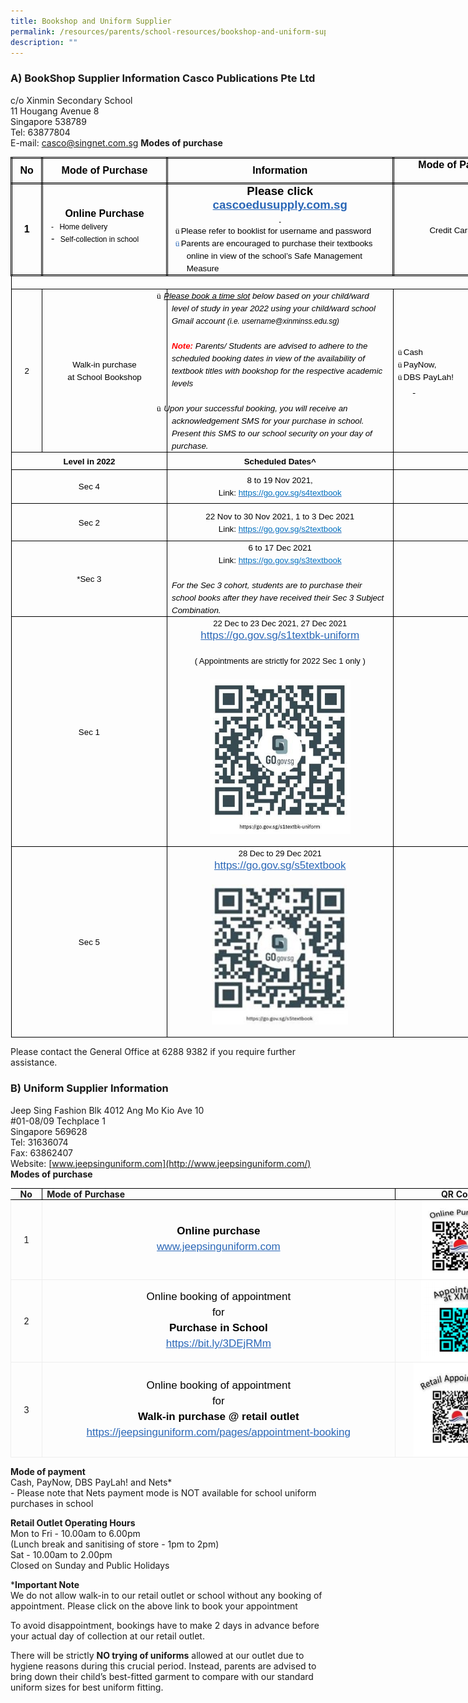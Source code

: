 ```yaml
---
title: Bookshop and Uniform Supplier
permalink: /resources/parents/school-resources/bookshop-and-uniform-supplier/
description: ""
---
```

### A) BookShop Supplier Information Casco Publications Pte Ltd <br />
c/o Xinmin Secondary School <br />
11 Hougang Avenue 8 <br />
Singapore 538789 <br />
Tel: 63877804 <br />
E-mail:&nbsp;[casco@singnet.com.sg](mailto:casco@singnet.com.sg) **Modes of
purchase**

<table
  style="
    margin: 0px;
    outline: 0px;
    padding: 0px;
    border-collapse: collapse;
    width: 826.586px;
    border: none;
  "
  width="654"
  cellpadding="0"
  cellspacing="0"
  border="1"
  class="MsoTableGrid"
>
  <tbody style="margin: 0px; outline: 0px; padding: 0px">
    <tr style="margin: 0px; outline: 0px; padding: 0px; height: 29.05pt">
      <td
        style="
          margin: 0px;
          outline: 0px;
          padding: 0in 5.4pt;
          width: 26.3pt;
          border: 2.5pt double windowtext;
          height: 29.05pt;
        "
        width="35"
      >
        <p
          style="
            margin: 0px 0px 0.0001pt;
            outline: 0px;
            padding: 0px;
            line-height: normal;
            color: rgb(0, 0, 0);
            font-family: Helvetica, sans-serif;
            font-size: 17px;
            font-weight: 400;
            text-align: center;
          "
          align="center"
          class="MsoNormal"
        >
          <b style="margin: 0px; outline: 0px; padding: 0px"
            ><span
              style="margin: 0px; outline: 0px; padding: 0px; font-size: 12pt"
              >No</span
            ></b
          >
        </p>
      </td>
      <td
        style="
          margin: 0px;
          outline: 0px;
          padding: 0in 5.4pt;
          width: 216px;
          border-top: 2.5pt double windowtext;
          border-right: 2.5pt double windowtext;
          border-bottom: 2.5pt double windowtext;
          border-image: initial;
          border-left: none;
          height: 29.05pt;
        "
        width="133"
      >
        <p
          style="
            margin: 0px 0px 0.0001pt;
            outline: 0px;
            padding: 0px;
            line-height: normal;
            color: rgb(0, 0, 0);
            font-family: Helvetica, sans-serif;
            font-size: 17px;
            font-weight: 400;
            text-align: center;
          "
          align="center"
          class="MsoNormal"
        >
          <b style="margin: 0px; outline: 0px; padding: 0px"
            ><span
              style="margin: 0px; outline: 0px; padding: 0px; font-size: 12pt"
              >Mode of Purchase</span
            ></b
          >
        </p>
      </td>
      <td
        style="
          margin: 0px;
          outline: 0px;
          padding: 0in 5.4pt;
          width: 4in;
          border-top: 2.5pt double windowtext;
          border-right: 2.5pt double windowtext;
          border-bottom: 2.5pt double windowtext;
          border-image: initial;
          border-left: none;
          height: 29.05pt;
        "
        width="384"
      >
        <p
          style="
            margin: 0px 0px 0.0001pt;
            outline: 0px;
            padding: 0px;
            line-height: normal;
            color: rgb(0, 0, 0);
            font-family: Helvetica, sans-serif;
            font-size: 17px;
            font-weight: 400;
            text-align: center;
          "
          align="center"
          class="MsoNormal"
        >
          <b style="margin: 0px; outline: 0px; padding: 0px"
            ><span
              style="margin: 0px; outline: 0px; padding: 0px; font-size: 12pt"
              >Information</span
            ></b
          >
        </p>
      </td>
      <td
        style="
          margin: 0px;
          outline: 0px;
          padding: 0in 5.4pt;
          width: 235px;
          border-top: 2.5pt double windowtext;
          border-right: 2.5pt double windowtext;
          border-bottom: 2.5pt double windowtext;
          border-image: initial;
          border-left: none;
          height: 29.05pt;
        "
        valign="top"
        width="102"
      >
        <p
          style="
            margin: 0px 0px 0.0001pt;
            outline: 0px;
            padding: 0px;
            line-height: normal;
            color: rgb(0, 0, 0);
            font-family: Helvetica, sans-serif;
            font-size: 17px;
            font-weight: 400;
            text-align: center;
          "
          align="center"
          class="MsoNormal"
        >
          <b style="margin: 0px; outline: 0px; padding: 0px"
            ><span
              style="margin: 0px; outline: 0px; padding: 0px; font-size: 12pt"
              >Mode of Payment</span
            ></b
          >
        </p>
      </td>
    </tr>
    <tr style="margin: 0px; outline: 0px; padding: 0px; height: 83.65pt">
      <td
        style="
          margin: 0px;
          outline: 0px;
          padding: 0in 5.4pt;
          width: 26.3pt;
          border-right: 2.5pt double windowtext;
          border-bottom: 2.5pt double windowtext;
          border-left: 2.5pt double windowtext;
          border-image: initial;
          border-top: none;
          height: 83.65pt;
        "
        width="35"
      >
        <p
          style="
            margin: 0px 0px 0.0001pt;
            outline: 0px;
            padding: 0px;
            line-height: normal;
            color: rgb(0, 0, 0);
            font-family: Helvetica, sans-serif;
            font-size: 17px;
            font-weight: 400;
            text-align: center;
          "
          align="center"
          class="MsoNormal"
        >
          <b style="margin: 0px; outline: 0px; padding: 0px"
            ><span
              style="margin: 0px; outline: 0px; padding: 0px; font-size: 12pt"
              >1</span
            ></b
          >
        </p>
      </td>
      <td
        style="
          margin: 0px;
          outline: 0px;
          padding: 0in 5.4pt;
          width: 99.45pt;
          border-top: none;
          border-left: none;
          border-bottom: 2.5pt double windowtext;
          border-right: 2.5pt double windowtext;
          height: 83.65pt;
        "
        width="133"
      >
        <p
          style="
            margin: 0px 0px 0.0001pt;
            outline: 0px;
            padding: 0px;
            line-height: normal;
            color: rgb(0, 0, 0);
            font-family: Helvetica, sans-serif;
            font-size: 17px;
            font-weight: 400;
            text-align: center;
          "
          align="center"
          class="MsoNormal"
        >
          <b style="margin: 0px; outline: 0px; padding: 0px"
            ><span
              style="margin: 0px; outline: 0px; padding: 0px; font-size: 12pt"
              >Online Purchase</span
            ></b
          >
        </p>
        <p
          style="
            margin: 0in 0in 0.0001pt 13.3pt;
            outline: 0px;
            padding: 0px;
            line-height: normal;
            color: rgb(0, 0, 0);
            font-family: Helvetica, sans-serif;
            font-size: 17px;
            font-weight: 400;
            text-indent: -9pt;
          "
          class="MsoListParagraphCxSpFirst"
        >
          <span style="margin: 0px; outline: 0px; padding: 0px; font-size: 9pt"
            >-<span
              style="
                margin: 0px;
                outline: 0px;
                padding: 0px;
                font-variant-numeric: normal;
                font-variant-east-asian: normal;
                font-stretch: normal;
                font-size: 7pt;
                line-height: normal;
                font-family: 'Times New Roman';
              "
              >&nbsp;&nbsp;&nbsp;<span>&nbsp;</span></span
            ></span
          ><span style="margin: 0px; outline: 0px; padding: 0px; font-size: 9pt"
            >Home delivery</span
          >
        </p>
        <p
          style="
            margin: 0in 0in 8pt 13.3pt;
            outline: 0px;
            padding: 0px;
            line-height: normal;
            color: rgb(0, 0, 0);
            font-family: Helvetica, sans-serif;
            font-size: 17px;
            font-weight: 400;
            text-indent: -9pt;
          "
          class="MsoListParagraphCxSpLast"
        >
          <span style="margin: 0px; outline: 0px; padding: 0px; font-size: 12pt"
            >-<span
              style="
                margin: 0px;
                outline: 0px;
                padding: 0px;
                font-variant-numeric: normal;
                font-variant-east-asian: normal;
                font-stretch: normal;
                font-size: 7pt;
                line-height: normal;
                font-family: 'Times New Roman';
              "
              >&nbsp;&nbsp;&nbsp;<span>&nbsp;</span></span
            ></span
          ><span style="margin: 0px; outline: 0px; padding: 0px; font-size: 9pt"
            >Self-collection in school<b
              style="margin: 0px; outline: 0px; padding: 0px"
            ></b></span
          ><b style="margin: 0px; outline: 0px; padding: 0px"
            ><span
              style="margin: 0px; outline: 0px; padding: 0px; font-size: 12pt"
            ></span
          ></b>
        </p>
      </td>
      <td
        style="
          margin: 0px;
          outline: 0px;
          padding: 0in 5.4pt;
          width: 4in;
          border-top: none;
          border-left: none;
          border-bottom: 2.5pt double windowtext;
          border-right: 2.5pt double windowtext;
          height: 83.65pt;
        "
        width="384"
      >
        <p
          style="
            margin: 0px 0px 0.0001pt;
            outline: 0px;
            padding: 0px;
            line-height: normal;
            color: rgb(0, 0, 0);
            font-family: Helvetica, sans-serif;
            font-size: 17px;
            font-weight: 400;
            text-align: center;
          "
          align="center"
          class="MsoNormal"
        >
          <b style="margin: 0px; outline: 0px; padding: 0px"
            ><span
              style="margin: 0px; outline: 0px; padding: 0px; font-size: 14pt"
              >Please click</span
            ></b
          >
        </p>
        <p
          style="
            margin: 0px 0px 0.0001pt;
            outline: 0px;
            padding: 0px;
            line-height: normal;
            color: rgb(0, 0, 0);
            font-family: Helvetica, sans-serif;
            font-size: 17px;
            font-weight: 400;
            text-align: center;
          "
          align="center"
          class="MsoNormal"
        >
          <a
            style="
              margin: 0px;
              outline: 0px;
              padding: 0px;
              color: rgb(42, 103, 183);
              text-decoration: underline;
            "
            target="_blank"
            href="http://cascoedusupply.com.sg/"
            ><b style="margin: 0px; outline: 0px; padding: 0px"
              ><span
                style="margin: 0px; outline: 0px; padding: 0px; font-size: 14pt"
                >cascoedusupply.com.sg</span
              ></b
            ></a
          ><b style="margin: 0px; outline: 0px; padding: 0px"
            ><u style="margin: 0px; outline: 0px; padding: 0px"
              ><span
                style="
                  margin: 0px;
                  outline: 0px;
                  padding: 0px;
                  font-size: 14pt;
                  color: rgb(42, 103, 183);
                "
              ></span></u
          ></b>
        </p>
        <p
          style="
            margin: 0px 0px 0.0001pt;
            outline: 0px;
            padding: 0px;
            line-height: normal;
            color: rgb(0, 0, 0);
            font-family: Helvetica, sans-serif;
            font-size: 17px;
            font-weight: 400;
            text-align: center;
          "
          align="center"
          class="MsoNormal"
        >
          <b style="margin: 0px; outline: 0px; padding: 0px"
            ><u style="margin: 0px; outline: 0px; padding: 0px"
              ><span
                style="
                  margin: 0px;
                  outline: 0px;
                  padding: 0px;
                  font-size: 7pt;
                  color: rgb(42, 103, 183);
                "
                >&nbsp;</span
              ></u
            ></b
          >
        </p>
        <p
          style="
            margin: 0in 0in 0.0001pt 17pt;
            outline: 0px;
            padding: 0px;
            line-height: normal;
            color: rgb(0, 0, 0);
            font-family: Helvetica, sans-serif;
            font-size: 17px;
            font-weight: 400;
            text-indent: -13.5pt;
          "
          class="MsoListParagraphCxSpFirst"
        >
          <span
            style="
              margin: 0px;
              outline: 0px;
              padding: 0px;
              font-size: 10pt;
              font-family: Wingdings;
            "
            >ü<span
              style="
                margin: 0px;
                outline: 0px;
                padding: 0px;
                font-variant-numeric: normal;
                font-variant-east-asian: normal;
                font-stretch: normal;
                font-size: 7pt;
                line-height: normal;
                font-family: 'Times New Roman';
              "
              ><span>&nbsp;</span></span
            ></span
          ><span
            style="margin: 0px; outline: 0px; padding: 0px; font-size: 10pt"
            >Please refer to booklist for username and password</span
          >
        </p>
        <p
          style="
            margin: 0in 0in 0.0001pt 17pt;
            outline: 0px;
            padding: 0px;
            line-height: normal;
            color: rgb(0, 0, 0);
            font-family: Helvetica, sans-serif;
            font-size: 17px;
            font-weight: 400;
            text-indent: -13.5pt;
          "
          class="MsoListParagraphCxSpLast"
        >
          <span
            style="
              margin: 0px;
              outline: 0px;
              padding: 0px;
              font-size: 10pt;
              font-family: Wingdings;
              color: rgb(42, 103, 183);
            "
            >ü<span
              style="
                margin: 0px;
                outline: 0px;
                padding: 0px;
                font-variant-numeric: normal;
                font-variant-east-asian: normal;
                font-stretch: normal;
                font-size: 7pt;
                line-height: normal;
                font-family: 'Times New Roman';
              "
              ><span>&nbsp;</span></span
            ></span
          ><span
            style="margin: 0px; outline: 0px; padding: 0px; font-size: 10pt"
            >Parents are encouraged to purchase their textbooks online in view
            of the school’s Safe Management Measure<span
              style="
                margin: 0px;
                outline: 0px;
                padding: 0px;
                color: rgb(42, 103, 183);
              "
            ></span
          ></span>
        </p>
      </td>
      <td
        style="
          margin: 0px;
          outline: 0px;
          padding: 0in 5.4pt;
          width: 76.5pt;
          border-top: none;
          border-left: none;
          border-bottom: 2.5pt double windowtext;
          border-right: 2.5pt double windowtext;
          height: 83.65pt;
        "
        width="102"
      >
        <p
          style="
            margin: 0px 0px 0.0001pt;
            outline: 0px;
            padding: 0px;
            line-height: normal;
            color: rgb(0, 0, 0);
            font-family: Helvetica, sans-serif;
            font-size: 17px;
            font-weight: 400;
            text-align: center;
          "
          align="center"
          class="MsoNormal"
        >
          <span style="margin: 0px; outline: 0px; padding: 0px; font-size: 10pt"
            >Credit Card only</span
          ><b style="margin: 0px; outline: 0px; padding: 0px"
            ><span
              style="margin: 0px; outline: 0px; padding: 0px; font-size: 14pt"
            ></span
          ></b>
        </p>
      </td>
    </tr>
    <tr style="margin: 0px; outline: 0px; padding: 0px; height: 13.45pt">
      <td
        style="
          margin: 0px;
          outline: 0px;
          padding: 0in 5.4pt;
          width: 490.25pt;
          border-right: 1pt solid windowtext;
          border-bottom: 1pt solid windowtext;
          border-left: 1pt solid windowtext;
          border-image: initial;
          border-top: none;
          background-image: initial;
          background-position: initial;
          background-size: initial;
          background-repeat: initial;
          background-attachment: initial;
          background-origin: initial;
          background-clip: initial;
          height: 13.45pt;
        "
        colspan="4"
        width="654"
      >
        <p
          style="
            margin: 0px 0px 0.0001pt;
            outline: 0px;
            padding: 0px;
            line-height: normal;
            color: rgb(0, 0, 0);
            font-family: Helvetica, sans-serif;
            font-size: 17px;
            font-weight: 400;
            background-image: initial;
            background-position: initial;
            background-size: initial;
            background-repeat: initial;
            background-attachment: initial;
            background-origin: initial;
            background-clip: initial;
          "
          class="MsoNormal"
        >
          <i style="margin: 0px; outline: 0px; padding: 0px">&nbsp;</i>
        </p>
      </td>
    </tr>
    <tr style="margin: 0px; outline: 0px; padding: 0px; height: 152.05pt">
      <td
        style="
          margin: 0px;
          outline: 0px;
          padding: 0in 5.4pt;
          width: 26.3pt;
          border-right: 1pt solid windowtext;
          border-bottom: 1pt solid windowtext;
          border-left: 1pt solid windowtext;
          border-image: initial;
          border-top: none;
          height: 152.05pt;
        "
        width="35"
      >
        <p
          style="
            margin: 0px 0px 0.0001pt;
            outline: 0px;
            padding: 0px;
            line-height: normal;
            color: rgb(0, 0, 0);
            font-family: Helvetica, sans-serif;
            font-size: 17px;
            font-weight: 400;
            text-align: center;
          "
          align="center"
          class="MsoNormal"
        >
          <span style="margin: 0px; outline: 0px; padding: 0px; font-size: 10pt"
            >2</span
          >
        </p>
      </td>
      <td
        style="
          margin: 0px;
          outline: 0px;
          padding: 0in 5.4pt;
          width: 99.45pt;
          border-top: none;
          border-left: none;
          border-bottom: 1pt solid windowtext;
          border-right: 1pt solid windowtext;
          height: 152.05pt;
        "
        width="133"
      >
        <p
          style="
            margin: 0px 0px 0.0001pt;
            outline: 0px;
            padding: 0px;
            line-height: normal;
            color: rgb(0, 0, 0);
            font-family: Helvetica, sans-serif;
            font-size: 17px;
            font-weight: 400;
            text-align: center;
          "
          align="center"
          class="MsoNormal"
        >
          <span style="margin: 0px; outline: 0px; padding: 0px; font-size: 10pt"
            >Walk-in purchase</span
          >
        </p>
        <p
          style="
            margin: 0px 0px 0.0001pt;
            outline: 0px;
            padding: 0px;
            line-height: normal;
            color: rgb(0, 0, 0);
            font-family: Helvetica, sans-serif;
            font-size: 17px;
            font-weight: 400;
            text-align: center;
          "
          align="center"
          class="MsoNormal"
        >
          <span style="margin: 0px; outline: 0px; padding: 0px; font-size: 10pt"
            >at School Bookshop</span
          >
        </p>
      </td>
      <td
        style="
          margin: 0px;
          outline: 0px;
          padding: 0in 5.4pt;
          width: 4in;
          border-top: none;
          border-left: none;
          border-bottom: 1pt solid windowtext;
          border-right: 1pt solid windowtext;
          height: 152.05pt;
        "
        width="384"
      >
        <p
          style="
            margin: 0px 0px 0.0001pt;
            outline: 0px;
            padding: 0px;
            line-height: normal;
            color: rgb(0, 0, 0);
            font-family: Helvetica, sans-serif;
            font-size: 17px;
            font-weight: 400;
            text-indent: -0.25in;
            background-image: initial;
            background-position: initial;
            background-size: initial;
            background-repeat: initial;
            background-attachment: initial;
            background-origin: initial;
            background-clip: initial;
          "
          class="MsoListParagraphCxSpFirst"
        >
          <span
            style="
              margin: 0px;
              outline: 0px;
              padding: 0px;
              font-size: 10pt;
              font-family: Wingdings;
            "
            >ü<span
              style="
                margin: 0px;
                outline: 0px;
                padding: 0px;
                font-variant-numeric: normal;
                font-variant-east-asian: normal;
                font-stretch: normal;
                font-size: 7pt;
                line-height: normal;
                font-family: 'Times New Roman';
              "
              >&nbsp;<span>&nbsp;</span></span
            ></span
          ><i style="margin: 0px; outline: 0px; padding: 0px"
            ><u style="margin: 0px; outline: 0px; padding: 0px"
              ><span
                style="margin: 0px; outline: 0px; padding: 0px; font-size: 10pt"
                >Please book a time slot</span
              ></u
            ></i
          ><i style="margin: 0px; outline: 0px; padding: 0px"
            ><span
              style="margin: 0px; outline: 0px; padding: 0px; font-size: 10pt"
              ><span>&nbsp;</span>below based on your child/ward level of study
              in year 2022 using your child/ward school Gmail account<span
                >&nbsp;</span
              ></span
            ></i
          ><i style="margin: 0px; outline: 0px; padding: 0px"
            ><span
              style="margin: 0px; outline: 0px; padding: 0px; font-size: 9pt"
              >(i.e. username@xinminss.edu.sg)</span
            ></i
          ><i style="margin: 0px; outline: 0px; padding: 0px"
            ><span
              style="margin: 0px; outline: 0px; padding: 0px; font-size: 10pt"
            ></span
          ></i>
        </p>
        <p
          style="
            margin: 0px 0px 0.0001pt;
            outline: 0px;
            padding: 0px;
            line-height: normal;
            color: rgb(0, 0, 0);
            font-family: Helvetica, sans-serif;
            font-size: 17px;
            font-weight: 400;
            background-image: initial;
            background-position: initial;
            background-size: initial;
            background-repeat: initial;
            background-attachment: initial;
            background-origin: initial;
            background-clip: initial;
          "
          class="MsoListParagraphCxSpMiddle"
        >
          <i style="margin: 0px; outline: 0px; padding: 0px"
            ><span
              style="margin: 0px; outline: 0px; padding: 0px; font-size: 10pt"
              >&nbsp;</span
            ></i
          >
        </p>
        <p
          style="
            margin: 0px 0px 0.0001pt;
            outline: 0px;
            padding: 0px;
            line-height: normal;
            color: rgb(0, 0, 0);
            font-family: Helvetica, sans-serif;
            font-size: 17px;
            font-weight: 400;
            background-image: initial;
            background-position: initial;
            background-size: initial;
            background-repeat: initial;
            background-attachment: initial;
            background-origin: initial;
            background-clip: initial;
          "
          class="MsoListParagraphCxSpMiddle"
        >
          <b style="margin: 0px; outline: 0px; padding: 0px"
            ><i style="margin: 0px; outline: 0px; padding: 0px"
              ><span
                style="
                  margin: 0px;
                  outline: 0px;
                  padding: 0px;
                  font-size: 10pt;
                  color: red;
                "
                >Note:</span
              ></i
            ></b
          ><i style="margin: 0px; outline: 0px; padding: 0px"
            ><span
              style="
                margin: 0px;
                outline: 0px;
                padding: 0px;
                font-size: 10pt;
                color: red;
              "
              ><span>&nbsp;</span></span
            ></i
          ><i style="margin: 0px; outline: 0px; padding: 0px"
            ><span
              style="margin: 0px; outline: 0px; padding: 0px; font-size: 10pt"
              >Parents/ Students are advised to adhere to the scheduled booking
              dates in view of the availability of textbook titles with bookshop
              for the respective academic levels</span
            ></i
          ><i style="margin: 0px; outline: 0px; padding: 0px"
            ><span
              style="margin: 0px; outline: 0px; padding: 0px; font-size: 8pt"
            ></span
          ></i>
        </p>
        <p
          style="
            margin: 0px 0px 0.0001pt;
            outline: 0px;
            padding: 0px;
            line-height: normal;
            color: rgb(0, 0, 0);
            font-family: Helvetica, sans-serif;
            font-size: 17px;
            font-weight: 400;
            background-image: initial;
            background-position: initial;
            background-size: initial;
            background-repeat: initial;
            background-attachment: initial;
            background-origin: initial;
            background-clip: initial;
          "
          class="MsoListParagraphCxSpMiddle"
        >
          <i style="margin: 0px; outline: 0px; padding: 0px"
            ><span
              style="margin: 0px; outline: 0px; padding: 0px; font-size: 8pt"
              >&nbsp;</span
            ></i
          >
        </p>
        <p
          style="
            margin: 0px 0px 0.0001pt;
            outline: 0px;
            padding: 0px;
            line-height: normal;
            color: rgb(0, 0, 0);
            font-family: Helvetica, sans-serif;
            font-size: 17px;
            font-weight: 400;
            text-indent: -0.25in;
            background-image: initial;
            background-position: initial;
            background-size: initial;
            background-repeat: initial;
            background-attachment: initial;
            background-origin: initial;
            background-clip: initial;
          "
          class="MsoListParagraphCxSpMiddle"
        >
          <span
            style="
              margin: 0px;
              outline: 0px;
              padding: 0px;
              font-size: 10pt;
              font-family: Wingdings;
            "
            >ü<span
              style="
                margin: 0px;
                outline: 0px;
                padding: 0px;
                font-variant-numeric: normal;
                font-variant-east-asian: normal;
                font-stretch: normal;
                font-size: 7pt;
                line-height: normal;
                font-family: 'Times New Roman';
              "
              >&nbsp;<span>&nbsp;</span></span
            ></span
          ><i style="margin: 0px; outline: 0px; padding: 0px"
            ><span
              style="margin: 0px; outline: 0px; padding: 0px; font-size: 10pt"
              >Upon your successful booking, you will receive an acknowledgement
              SMS for your purchase in school. Present this SMS to our school
              security on your day of purchase.</span
            ></i
          ><span
            style="margin: 0px; outline: 0px; padding: 0px; font-size: 10pt"
          ></span>
        </p>
      </td>
      <td
        style="
          margin: 0px;
          outline: 0px;
          padding: 0in 5.4pt;
          width: 76.5pt;
          border-top: none;
          border-left: none;
          border-bottom: 1pt solid windowtext;
          border-right: 1pt solid windowtext;
          height: 152.05pt;
        "
        width="102"
      >
        <p
          style="
            margin: 0in 0in 0.0001pt 12.65pt;
            outline: 0px;
            padding: 0px;
            line-height: normal;
            color: rgb(0, 0, 0);
            font-family: Helvetica, sans-serif;
            font-size: 17px;
            font-weight: 400;
            text-indent: -12.65pt;
            background-image: initial;
            background-position: initial;
            background-size: initial;
            background-repeat: initial;
            background-attachment: initial;
            background-origin: initial;
            background-clip: initial;
          "
          class="MsoListParagraphCxSpMiddle"
        >
          <span
            style="
              margin: 0px;
              outline: 0px;
              padding: 0px;
              font-size: 10pt;
              font-family: Wingdings;
            "
            >ü<span
              style="
                margin: 0px;
                outline: 0px;
                padding: 0px;
                font-variant-numeric: normal;
                font-variant-east-asian: normal;
                font-stretch: normal;
                font-size: 7pt;
                line-height: normal;
                font-family: 'Times New Roman';
              "
              ><span>&nbsp;</span></span
            ></span
          ><span
            style="margin: 0px; outline: 0px; padding: 0px; font-size: 10pt"
            >Cash</span
          >
        </p>
        <p
          style="
            margin: 0in 0in 0.0001pt 12.65pt;
            outline: 0px;
            padding: 0px;
            line-height: normal;
            color: rgb(0, 0, 0);
            font-family: Helvetica, sans-serif;
            font-size: 17px;
            font-weight: 400;
            text-indent: -12.65pt;
            background-image: initial;
            background-position: initial;
            background-size: initial;
            background-repeat: initial;
            background-attachment: initial;
            background-origin: initial;
            background-clip: initial;
          "
          class="MsoListParagraphCxSpMiddle"
        >
          <span
            style="
              margin: 0px;
              outline: 0px;
              padding: 0px;
              font-size: 10pt;
              font-family: Wingdings;
            "
            >ü<span
              style="
                margin: 0px;
                outline: 0px;
                padding: 0px;
                font-variant-numeric: normal;
                font-variant-east-asian: normal;
                font-stretch: normal;
                font-size: 7pt;
                line-height: normal;
                font-family: 'Times New Roman';
              "
              ><span>&nbsp;</span></span
            ></span
          ><span
            style="margin: 0px; outline: 0px; padding: 0px; font-size: 10pt"
            >PayNow,</span
          >
        </p>
        <p
          style="
            margin: 0in 0in 0.0001pt 12.65pt;
            outline: 0px;
            padding: 0px;
            line-height: normal;
            color: rgb(0, 0, 0);
            font-family: Helvetica, sans-serif;
            font-size: 17px;
            font-weight: 400;
            text-indent: -12.65pt;
            background-image: initial;
            background-position: initial;
            background-size: initial;
            background-repeat: initial;
            background-attachment: initial;
            background-origin: initial;
            background-clip: initial;
          "
          class="MsoListParagraphCxSpLast"
        >
          <span
            style="
              margin: 0px;
              outline: 0px;
              padding: 0px;
              font-size: 10pt;
              font-family: Wingdings;
            "
            >ü<span
              style="
                margin: 0px;
                outline: 0px;
                padding: 0px;
                font-variant-numeric: normal;
                font-variant-east-asian: normal;
                font-stretch: normal;
                font-size: 7pt;
                line-height: normal;
                font-family: 'Times New Roman';
              "
              ><span>&nbsp;</span></span
            ></span
          ><span
            style="margin: 0px; outline: 0px; padding: 0px; font-size: 10pt"
            >DBS PayLah!</span
          >
        </p>
        <p
          style="
            margin: 0in 0in 0.0001pt 0.25in;
            outline: 0px;
            padding: 0px;
            line-height: normal;
            color: rgb(0, 0, 0);
            font-family: Helvetica, sans-serif;
            font-size: 17px;
            font-weight: 400;
            background-image: initial;
            background-position: initial;
            background-size: initial;
            background-repeat: initial;
            background-attachment: initial;
            background-origin: initial;
            background-clip: initial;
          "
          class="MsoNormal"
        >
          <i style="margin: 0px; outline: 0px; padding: 0px"
            ><u style="margin: 0px; outline: 0px; padding: 0px"
              ><span
                style="margin: 0px; outline: 0px; padding: 0px; font-size: 10pt"
                >&nbsp;</span
              ></u
            ></i
          >
        </p>
      </td>
    </tr>
    <tr style="margin: 0px; outline: 0px; padding: 0px; height: 19.75pt">
      <td
        style="
          margin: 0px;
          outline: 0px;
          padding: 0in 5.4pt;
          width: 125.75pt;
          border-right: 1pt solid windowtext;
          border-bottom: 1pt solid windowtext;
          border-left: 1pt solid windowtext;
          border-image: initial;
          border-top: none;
          height: 19.75pt;
        "
        colspan="2"
        width="168"
      >
        <p
          style="
            margin: 0px 0px 0.0001pt;
            outline: 0px;
            padding: 0px;
            line-height: normal;
            color: rgb(0, 0, 0);
            font-family: Helvetica, sans-serif;
            font-size: 17px;
            font-weight: 400;
            text-align: center;
          "
          align="center"
          class="MsoNormal"
        >
          <b style="margin: 0px; outline: 0px; padding: 0px"
            ><span
              style="margin: 0px; outline: 0px; padding: 0px; font-size: 10pt"
              >Level in 2022</span
            ></b
          >
        </p>
      </td>
      <td
        style="
          margin: 0px;
          outline: 0px;
          padding: 0in 5.4pt;
          width: 4in;
          border-top: none;
          border-left: none;
          border-bottom: 1pt solid windowtext;
          border-right: 1pt solid windowtext;
          height: 19.75pt;
        "
        width="384"
      >
        <p
          style="
            margin: 0px 0px 0.0001pt;
            outline: 0px;
            padding: 0px;
            line-height: normal;
            color: rgb(0, 0, 0);
            font-family: Helvetica, sans-serif;
            font-size: 17px;
            font-weight: 400;
            text-align: center;
          "
          align="center"
          class="MsoNormal"
        >
          <b style="margin: 0px; outline: 0px; padding: 0px"
            ><span
              style="margin: 0px; outline: 0px; padding: 0px; font-size: 10pt"
              >Scheduled Dates^</span
            ></b
          >
        </p>
      </td>
      <td
        style="
          margin: 0px;
          outline: 0px;
          padding: 0in 5.4pt;
          width: 76.5pt;
          border-top: none;
          border-left: none;
          border-bottom: 1pt solid windowtext;
          border-right: 1pt solid windowtext;
          height: 19.75pt;
        "
        valign="top"
        width="102"
      >
        <p
          style="
            margin: 0px 0px 0.0001pt;
            outline: 0px;
            padding: 0px;
            line-height: normal;
            color: rgb(0, 0, 0);
            font-family: Helvetica, sans-serif;
            font-size: 17px;
            font-weight: 400;
            text-align: center;
          "
          align="center"
          class="MsoNormal"
        >
          <b style="margin: 0px; outline: 0px; padding: 0px"
            ><span
              style="margin: 0px; outline: 0px; padding: 0px; font-size: 10pt"
              >&nbsp;</span
            ></b
          >
        </p>
      </td>
    </tr>
    <tr style="margin: 0px; outline: 0px; padding: 0px; height: 40pt">
      <td
        style="
          margin: 0px;
          outline: 0px;
          padding: 0in 5.4pt;
          width: 125.75pt;
          border-right: 1pt solid windowtext;
          border-bottom: 1pt solid windowtext;
          border-left: 1pt solid windowtext;
          border-image: initial;
          border-top: none;
          height: 40pt;
        "
        colspan="2"
        width="168"
      >
        <p
          style="
            margin: 0px 0px 0.0001pt;
            outline: 0px;
            padding: 0px;
            line-height: normal;
            color: rgb(0, 0, 0);
            font-family: Helvetica, sans-serif;
            font-size: 17px;
            font-weight: 400;
            text-align: center;
          "
          align="center"
          class="MsoNormal"
        >
          <span style="margin: 0px; outline: 0px; padding: 0px; font-size: 10pt"
            >Sec 4</span
          >
        </p>
      </td>
      <td
        style="
          margin: 0px;
          outline: 0px;
          padding: 0in 5.4pt;
          width: 4in;
          border-top: none;
          border-left: none;
          border-bottom: 1pt solid windowtext;
          border-right: 1pt solid windowtext;
          height: 40pt;
        "
        width="384"
      >
        <p
          style="
            margin: 0px 0px 0.0001pt;
            outline: 0px;
            padding: 0px;
            line-height: normal;
            color: rgb(0, 0, 0);
            font-family: Helvetica, sans-serif;
            font-size: 17px;
            font-weight: 400;
            text-align: center;
          "
          align="center"
          class="MsoNormal"
        >
          <span style="margin: 0px; outline: 0px; padding: 0px; font-size: 10pt"
            >8 to 19 Nov 2021,</span
          >
        </p>
        <p
          style="
            margin: 0px 0px 0.0001pt;
            outline: 0px;
            padding: 0px;
            line-height: normal;
            color: rgb(0, 0, 0);
            font-family: Helvetica, sans-serif;
            font-size: 17px;
            font-weight: 400;
            text-align: center;
          "
          align="center"
          class="MsoNormal"
        >
          <span style="margin: 0px; outline: 0px; padding: 0px; font-size: 10pt"
            >Link:<span>&nbsp;</span></span
          ><a
            style="
              margin: 0px;
              outline: 0px;
              padding: 0px;
              color: rgb(42, 103, 183);
              text-decoration: underline;
            "
            href="https://go.gov.sg/s4textbook"
            ><span
              style="
                margin: 0px;
                outline: 0px;
                padding: 0px;
                font-size: 10pt;
                color: rgb(0, 112, 192);
              "
              >https://go.gov.sg/s4textbook</span
            ></a
          ><span
            style="
              margin: 0px;
              outline: 0px;
              padding: 0px;
              font-size: 10pt;
              font-family: Arial, sans-serif;
              color: rgb(56, 74, 81);
            "
          ></span
          ><span
            style="margin: 0px; outline: 0px; padding: 0px; font-size: 10pt"
          ></span>
        </p>
      </td>
      <td
        style="
          margin: 0px;
          outline: 0px;
          padding: 0in 5.4pt;
          width: 76.5pt;
          border-top: none;
          border-left: none;
          border-bottom: 1pt solid windowtext;
          border-right: 1pt solid windowtext;
          height: 40pt;
        "
        valign="top"
        width="102"
      >
        <p
          style="
            margin: 0px 0px 0.0001pt;
            outline: 0px;
            padding: 0px;
            line-height: normal;
            color: rgb(0, 0, 0);
            font-family: Helvetica, sans-serif;
            font-size: 17px;
            font-weight: 400;
            text-align: center;
          "
          align="center"
          class="MsoNormal"
        >
          <span style="margin: 0px; outline: 0px; padding: 0px; font-size: 10pt"
            >&nbsp;</span
          >
        </p>
      </td>
    </tr>
    <tr style="margin: 0px; outline: 0px; padding: 0px; height: 44.5pt">
      <td
        style="
          margin: 0px;
          outline: 0px;
          padding: 0in 5.4pt;
          width: 125.75pt;
          border-right: 1pt solid windowtext;
          border-bottom: 1pt solid windowtext;
          border-left: 1pt solid windowtext;
          border-image: initial;
          border-top: none;
          height: 44.5pt;
        "
        colspan="2"
        width="168"
      >
        <p
          style="
            margin: 0px 0px 0.0001pt;
            outline: 0px;
            padding: 0px;
            line-height: normal;
            color: rgb(0, 0, 0);
            font-family: Helvetica, sans-serif;
            font-size: 17px;
            font-weight: 400;
            text-align: center;
          "
          align="center"
          class="MsoNormal"
        >
          <span style="margin: 0px; outline: 0px; padding: 0px; font-size: 10pt"
            >Sec 2</span
          >
        </p>
      </td>
      <td
        style="
          margin: 0px;
          outline: 0px;
          padding: 0in 5.4pt;
          width: 4in;
          border-top: none;
          border-left: none;
          border-bottom: 1pt solid windowtext;
          border-right: 1pt solid windowtext;
          height: 44.5pt;
        "
        width="384"
      >
        <p
          style="
            margin: 0px 0px 0.0001pt;
            outline: 0px;
            padding: 0px;
            line-height: normal;
            color: rgb(0, 0, 0);
            font-family: Helvetica, sans-serif;
            font-size: 17px;
            font-weight: 400;
            text-align: center;
          "
          align="center"
          class="MsoNormal"
        >
          <span style="margin: 0px; outline: 0px; padding: 0px; font-size: 10pt"
            >22 Nov to 30 Nov 2021, 1 to 3 Dec 2021<br
              style="margin: 0px; outline: 0px; padding: 0px"
            />Link:<span>&nbsp;</span></span
          ><a
            style="
              margin: 0px;
              outline: 0px;
              padding: 0px;
              color: rgb(42, 103, 183);
              text-decoration: underline;
            "
            href="https://go.gov.sg/s2textbook"
            ><span
              style="
                margin: 0px;
                outline: 0px;
                padding: 0px;
                font-size: 10pt;
                color: rgb(0, 112, 192);
              "
              >https://go.gov.sg/s2textbook</span
            ></a
          ><span
            style="
              margin: 0px;
              outline: 0px;
              padding: 0px;
              font-size: 10pt;
              font-family: Arial, sans-serif;
              color: rgb(0, 112, 192);
            "
          ></span
          ><span
            style="margin: 0px; outline: 0px; padding: 0px; font-size: 10pt"
          ></span>
        </p>
      </td>
      <td
        style="
          margin: 0px;
          outline: 0px;
          padding: 0in 5.4pt;
          width: 76.5pt;
          border-top: none;
          border-left: none;
          border-bottom: 1pt solid windowtext;
          border-right: 1pt solid windowtext;
          height: 44.5pt;
        "
        valign="top"
        width="102"
      >
        <p
          style="
            margin: 0px 0px 0.0001pt;
            outline: 0px;
            padding: 0px;
            line-height: normal;
            color: rgb(0, 0, 0);
            font-family: Helvetica, sans-serif;
            font-size: 17px;
            font-weight: 400;
            text-align: center;
          "
          align="center"
          class="MsoNormal"
        >
          <span style="margin: 0px; outline: 0px; padding: 0px; font-size: 10pt"
            >&nbsp;</span
          >
        </p>
      </td>
    </tr>
    <tr style="margin: 0px; outline: 0px; padding: 0px; height: 64.75pt">
      <td
        style="
          margin: 0px;
          outline: 0px;
          padding: 0in 5.4pt;
          width: 125.75pt;
          border-right: 1pt solid windowtext;
          border-bottom: 1pt solid windowtext;
          border-left: 1pt solid windowtext;
          border-image: initial;
          border-top: none;
          height: 64.75pt;
        "
        colspan="2"
        width="168"
      >
        <p
          style="
            margin: 0px 0px 0.0001pt;
            outline: 0px;
            padding: 0px;
            line-height: normal;
            color: rgb(0, 0, 0);
            font-family: Helvetica, sans-serif;
            font-size: 17px;
            font-weight: 400;
            text-align: center;
          "
          align="center"
          class="MsoNormal"
        >
          <span style="margin: 0px; outline: 0px; padding: 0px; font-size: 10pt"
            >*Sec 3</span
          >
        </p>
      </td>
      <td
        style="
          margin: 0px;
          outline: 0px;
          padding: 0in 5.4pt;
          width: 4in;
          border-top: none;
          border-left: none;
          border-bottom: 1pt solid windowtext;
          border-right: 1pt solid windowtext;
          height: 64.75pt;
        "
        width="384"
      >
        <p
          style="
            margin: 0px 0px 0.0001pt;
            outline: 0px;
            padding: 0px;
            line-height: normal;
            color: rgb(0, 0, 0);
            font-family: Helvetica, sans-serif;
            font-size: 17px;
            font-weight: 400;
            text-align: center;
          "
          align="center"
          class="MsoNormal"
        >
          <span style="margin: 0px; outline: 0px; padding: 0px; font-size: 10pt"
            >6 to 17 Dec 2021<br
              style="margin: 0px; outline: 0px; padding: 0px"
            />Link:<span>&nbsp;</span></span
          ><a
            style="
              margin: 0px;
              outline: 0px;
              padding: 0px;
              color: rgb(42, 103, 183);
              text-decoration: underline;
            "
            href="https://go.gov.sg/s3textbook"
            ><span
              style="
                margin: 0px;
                outline: 0px;
                padding: 0px;
                font-size: 10pt;
                color: rgb(0, 112, 192);
              "
              >https://go.gov.sg/s3textbook</span
            ></a
          ><span
            style="margin: 0px; outline: 0px; padding: 0px"
            class="MsoHyperlink"
            ><span
              style="
                margin: 0px;
                outline: 0px;
                padding: 0px;
                font-size: 10pt;
                color: rgb(0, 112, 192);
              "
            ></span
          ></span>
        </p>
        <p
          style="
            margin: 0px 0px 0.0001pt;
            outline: 0px;
            padding: 0px;
            line-height: normal;
            color: rgb(0, 0, 0);
            font-family: Helvetica, sans-serif;
            font-size: 17px;
            font-weight: 400;
            text-align: center;
          "
          align="center"
          class="MsoNormal"
        >
          <span
            style="margin: 0px; outline: 0px; padding: 0px"
            class="MsoHyperlink"
            ><span
              style="
                margin: 0px;
                outline: 0px;
                padding: 0px;
                font-size: 10pt;
                color: rgb(0, 112, 192);
              "
              >&nbsp;</span
            ></span
          >
        </p>
        <p
          style="
            margin: 0px 0px 0.0001pt;
            outline: 0px;
            padding: 0px;
            line-height: normal;
            color: rgb(0, 0, 0);
            font-family: Helvetica, sans-serif;
            font-size: 17px;
            font-weight: 400;
            background-image: initial;
            background-position: initial;
            background-size: initial;
            background-repeat: initial;
            background-attachment: initial;
            background-origin: initial;
            background-clip: initial;
          "
          class="MsoNormal"
        >
          <i style="margin: 0px; outline: 0px; padding: 0px"
            ><span
              style="margin: 0px; outline: 0px; padding: 0px; font-size: 10pt"
              >For the Sec 3 cohort, students are to purchase their school books
              after they have received their Sec 3 Subject Combination.</span
            ></i
          >
        </p>
      </td>
      <td
        style="
          margin: 0px;
          outline: 0px;
          padding: 0in 5.4pt;
          width: 76.5pt;
          border-top: none;
          border-left: none;
          border-bottom: 1pt solid windowtext;
          border-right: 1pt solid windowtext;
          height: 64.75pt;
        "
        valign="top"
        width="102"
      >
        <p
          style="
            margin: 0px 0px 0.0001pt;
            outline: 0px;
            padding: 0px;
            line-height: normal;
            color: rgb(0, 0, 0);
            font-family: Helvetica, sans-serif;
            font-size: 17px;
            font-weight: 400;
            text-align: center;
          "
          align="center"
          class="MsoNormal"
        >
          <span style="margin: 0px; outline: 0px; padding: 0px; font-size: 10pt"
            >&nbsp;</span
          >
        </p>
      </td>
    </tr>
    <tr style="margin: 0px; outline: 0px; padding: 0px; height: 19.75pt">
      <td
        style="
          margin: 0px;
          outline: 0px;
          padding: 0in 5.4pt;
          width: 125.75pt;
          border-right: 1pt solid windowtext;
          border-bottom: 1pt solid windowtext;
          border-left: 1pt solid windowtext;
          border-image: initial;
          border-top: none;
          height: 19.75pt;
        "
        colspan="2"
        width="168"
      >
        <p
          style="
            margin: 0px 0px 0.0001pt;
            outline: 0px;
            padding: 0px;
            line-height: normal;
            color: rgb(0, 0, 0);
            font-family: Helvetica, sans-serif;
            font-size: 17px;
            font-weight: 400;
            text-align: center;
          "
          align="center"
          class="MsoNormal"
        >
          <span style="margin: 0px; outline: 0px; padding: 0px; font-size: 10pt"
            >Sec 1</span
          >
        </p>
      </td>
      <td
        style="
          margin: 0px;
          outline: 0px;
          padding: 0in 5.4pt;
          width: 4in;
          border-top: none;
          border-left: none;
          border-bottom: 1pt solid windowtext;
          border-right: 1pt solid windowtext;
          height: 19.75pt;
        "
        width="384"
      >
        <p
          style="
            margin: 0px 0px 0.0001pt;
            outline: 0px;
            padding: 0px;
            line-height: normal;
            color: rgb(0, 0, 0);
            font-family: Helvetica, sans-serif;
            font-size: 17px;
            font-weight: 400;
          "
          class="MsoNormal"
        ></p>
        <p
          style="
            margin: 0px 0px 0.0001pt;
            outline: 0px;
            padding: 0px;
            line-height: normal;
            color: rgb(0, 0, 0);
            font-family: Helvetica, sans-serif;
            font-size: 17px;
            font-weight: 400;
            text-align: center;
          "
          class="MsoNormal"
        >
          <font style="margin: 0px; outline: 0px; padding: 0px" size="2"
            >22 Dec to 23 Dec 2021, 27 Dec 2021</font
          >
        </p>
        <p
          style="
            margin: 0px 0px 0.0001pt;
            outline: 0px;
            padding: 0px;
            line-height: normal;
            color: rgb(0, 0, 0);
            font-family: Helvetica, sans-serif;
            font-size: 17px;
            font-weight: 400;
            text-align: center;
          "
          class="MsoNormal"
        >
          <a
            style="
              margin: 0px;
              outline: 0px;
              padding: 0px;
              color: rgb(42, 103, 183);
              text-decoration: underline;
            "
            target="_blank"
            href="https://go.gov.sg/s1textbk-uniform"
            >https://go.gov.sg/s1textbk-uniform</a
          ><br style="margin: 0px; outline: 0px; padding: 0px" />
        </p>
        <p
          style="
            margin: 0px 0px 0.0001pt;
            outline: 0px;
            padding: 0px;
            line-height: normal;
            color: rgb(0, 0, 0);
            font-family: Helvetica, sans-serif;
            font-size: 17px;
            font-weight: 400;
            text-align: center;
          "
          class="MsoNormal"
        >
          <br style="margin: 0px; outline: 0px; padding: 0px" />
        </p>
        <p
          style="
            margin: 0px 0px 0.0001pt;
            outline: 0px;
            padding: 0px;
            line-height: normal;
            color: rgb(0, 0, 0);
            font-family: Helvetica, sans-serif;
            font-size: 17px;
            font-weight: 400;
          "
          class="MsoNormal"
        ></p>
        <p
          style="
            margin: 0px 0px 0.0001pt;
            outline: 0px;
            padding: 0px;
            line-height: normal;
            color: rgb(0, 0, 0);
            font-family: Helvetica, sans-serif;
            font-size: 17px;
            font-weight: 400;
            text-align: center;
          "
          class="MsoNormal"
        >
          <font style="margin: 0px; outline: 0px; padding: 0px" size="2"
            >( Appointments are strictly for 2022 Sec 1 only )</font
          >
        </p>
        <p
          style="
            margin: 0px 0px 0.0001pt;
            outline: 0px;
            padding: 0px;
            line-height: normal;
            color: rgb(0, 0, 0);
            font-family: Helvetica, sans-serif;
            font-size: 17px;
            font-weight: 400;
            text-align: center;
          "
          class="MsoNormal"
        >
          <font style="margin: 0px; outline: 0px; padding: 0px" size="2"
            ><br style="margin: 0px; outline: 0px; padding: 0px"
          /></font>
        </p>
        <p
          style="
            margin: 0px 0px 0.0001pt;
            outline: 0px;
            padding: 0px;
            line-height: normal;
            color: rgb(0, 0, 0);
            font-family: Helvetica, sans-serif;
            font-size: 17px;
            font-weight: 400;
            text-align: center;
          "
          class="MsoNormal"
        >
          <img
            style="
              margin: auto;
              outline: 0px;
              padding: 0px;
              border: none;
              max-width: 100%;
              clear: both;
              display: block;
              width: 225px;
              height: 247px;
            "
            class="ive_eobj_center"
            alt="sec 1 booking.jpg"
            src="/images/sec%201%20booking.jpeg"
          /><font style="margin: 0px; outline: 0px; padding: 0px" size="2"
            ><br style="margin: 0px; outline: 0px; padding: 0px"
          /></font>
        </p>
      </td>
      <td
        style="
          margin: 0px;
          outline: 0px;
          padding: 0in 5.4pt;
          width: 76.5pt;
          border-top: none;
          border-left: none;
          border-bottom: 1pt solid windowtext;
          border-right: 1pt solid windowtext;
          height: 19.75pt;
        "
        valign="top"
        width="102"
      >
        <p
          style="
            margin: 0px 0px 0.0001pt;
            outline: 0px;
            padding: 0px;
            line-height: normal;
            color: rgb(0, 0, 0);
            font-family: Helvetica, sans-serif;
            font-size: 17px;
            font-weight: 400;
          "
          class="MsoNormal"
        >
          <span style="margin: 0px; outline: 0px; padding: 0px; font-size: 10pt"
            >&nbsp;</span
          >
        </p>
      </td>
    </tr>
    <tr style="margin: 0px; outline: 0px; padding: 0px; height: 19.75pt">
      <td
        style="
          margin: 0px;
          outline: 0px;
          padding: 0in 5.4pt;
          width: 125.75pt;
          border-right: 1pt solid windowtext;
          border-bottom: 1pt solid windowtext;
          border-left: 1pt solid windowtext;
          border-image: initial;
          border-top: none;
          height: 19.75pt;
        "
        colspan="2"
        width="168"
      >
        <p
          style="
            margin: 0px 0px 0.0001pt;
            outline: 0px;
            padding: 0px;
            line-height: normal;
            color: rgb(0, 0, 0);
            font-family: Helvetica, sans-serif;
            font-size: 17px;
            font-weight: 400;
            text-align: center;
          "
          align="center"
          class="MsoNormal"
        >
          <span style="margin: 0px; outline: 0px; padding: 0px; font-size: 10pt"
            >Sec 5</span
          >
        </p>
      </td>
      <td
        style="
          margin: 0px;
          outline: 0px;
          padding: 0in 5.4pt;
          width: 4in;
          border-top: none;
          border-left: none;
          border-bottom: 1pt solid windowtext;
          border-right: 1pt solid windowtext;
          height: 19.75pt;
        "
        width="384"
      >
        <p
          style="
            margin: 0px 0px 0.0001pt;
            outline: 0px;
            padding: 0px;
            line-height: normal;
            color: rgb(0, 0, 0);
            font-family: Helvetica, sans-serif;
            font-size: 17px;
            font-weight: 400;
          "
          class="MsoNormal"
        ></p>
        <p
          style="
            margin: 0px 0px 0.0001pt;
            outline: 0px;
            padding: 0px;
            line-height: normal;
            color: rgb(0, 0, 0);
            font-family: Helvetica, sans-serif;
            font-size: 17px;
            font-weight: 400;
            text-align: center;
          "
          class="MsoNormal"
        >
          <font style="margin: 0px; outline: 0px; padding: 0px" size="2"
            >28 Dec to 29 Dec 2021</font
          >
        </p>
        <p
          style="
            margin: 0px 0px 0.0001pt;
            outline: 0px;
            padding: 0px;
            line-height: normal;
            color: rgb(0, 0, 0);
            font-family: Helvetica, sans-serif;
            font-size: 17px;
            font-weight: 400;
            text-align: center;
          "
          class="MsoNormal"
        >
          <a
            style="
              margin: 0px;
              outline: 0px;
              padding: 0px;
              color: rgb(42, 103, 183);
              text-decoration: underline;
            "
            target="_blank"
            href="https://go.gov.sg/s5textbook"
            >https://go.gov.sg/s5textbook</a
          ><br style="margin: 0px; outline: 0px; padding: 0px" />
        </p>
        <p
          style="
            margin: 0px 0px 0.0001pt;
            outline: 0px;
            padding: 0px;
            line-height: normal;
            color: rgb(0, 0, 0);
            font-family: Helvetica, sans-serif;
            font-size: 17px;
            font-weight: 400;
            text-align: center;
          "
          class="MsoNormal"
        >
          <br style="margin: 0px; outline: 0px; padding: 0px" />
        </p>
        <p
          style="
            margin: 0px 0px 0.0001pt;
            outline: 0px;
            padding: 0px;
            line-height: normal;
            color: rgb(0, 0, 0);
            font-family: Helvetica, sans-serif;
            font-size: 17px;
            font-weight: 400;
            text-align: center;
          "
          class="MsoNormal"
        >
          <img
            style="
              margin: auto;
              outline: 0px;
              padding: 0px;
              border: none;
              max-width: 100%;
              clear: both;
              display: block;
              width: 218px;
              height: 224px;
            "
            class="ive_eobj_center"
            alt="sec 5 booking.jpg"
            src="/images/sec%205%20booking.jpeg"
          /><br style="margin: 0px; outline: 0px; padding: 0px" />
        </p>
      </td>
      <td
        style="
          margin: 0px;
          outline: 0px;
          padding: 0in 5.4pt;
          width: 76.5pt;
          border-top: none;
          border-left: none;
          border-bottom: 1pt solid windowtext;
          border-right: 1pt solid windowtext;
          height: 19.75pt;
        "
        valign="top"
        width="102"
      >
        <p
          style="
            margin: 0px 0px 0.0001pt;
            outline: 0px;
            padding: 0px;
            line-height: normal;
            color: rgb(0, 0, 0);
            font-family: Helvetica, sans-serif;
            font-size: 17px;
            font-weight: 400;
          "
          class="MsoNormal"
        >
          <span style="margin: 0px; outline: 0px; padding: 0px; font-size: 10pt"
            >&nbsp;</span
          >
        </p>
      </td>
    </tr>
  </tbody>
</table>

Please contact the General Office at 6288 9382 if you require further
assistance. <br>
### B) Uniform Supplier Information<br>
Jeep Sing Fashion Blk 4012
Ang Mo Kio Ave 10<br>
#01-08/09 Techplace 1<br>Singapore 569628<br>
Tel: 31636074 <br>
Fax: 63862407<br>
Website:&nbsp;[www.jeepsinguniform.com](http://www.jeepsinguniform.com/) <br>
**Modes of purchase**
<table
  style="
    margin: 0px;
    outline: 0px;
    padding: 0px;
    border-collapse: collapse;
    width: 823.094px;
		border:1px;
  "
  width="662"
  cellpadding="0"
  cellspacing="0"
  border="1"
  class="MsoTableGrid"
>
  <tbody style="margin: 0px; outline: 0px; padding: 0px; border:1px;">
    <tr style="margin: 0px; outline: 0px; padding: 0px">
      <td
        style="
          margin: 0px;
          outline: 0px;
          padding: 0in 5.4pt;
          text-align: center;
          width: 27.85pt;
          border-top: 1pt solid windowtext;
          border-right: 1pt solid windowtext;
          border-bottom: 1pt solid windowtext;
          border-image: initial;
          border-left: none;
          height: 11.55pt;
        "
        width="37"
      >
        <b style="margin: 0px; outline: 0px; padding: 0px">No</b>
      </td>
      <td
        style="
          margin: 0px;
          outline: 0px;
          padding: 0in 5.4pt;
          text-align: left;
          width: 575px;
          border: 1pt solid windowtext;
          height: 11.55pt;
        "
        width="434"
      >
        <b style="margin: 0px; outline: 0px; padding: 0px">Mode of Purchase</b>
      </td>
      <td
        style="
          margin: 0px;
          outline: 0px;
          padding: 0in 5.4pt;
          text-align: center;
          width: 212px;
          border: 1pt solid windowtext;
          height: 11.55pt;
        "
        valign="top"
        width="192"
      >
        <b style="margin: 0px; outline: 0px; padding: 0px">QR Code</b>
      </td>
    </tr>
    <tr style="margin: 0px; outline: 0px; padding: 0px">
      <td style="margin: 0px; outline: 0px; padding: 0px; text-align: center">
        1
      </td>
      <td style="margin: 0px; outline: 0px; padding: 0px">
        <div
          style="
            margin: 0px;
            outline: 0px;
            padding: 0px;
            line-height: 24.99px;
            color: rgb(0, 0, 0);
            font-family: Helvetica, sans-serif;
            font-size: 17px;
            font-weight: 400;
            text-align: center;
          "
        >
          <b
            style="
              margin: 0px;
              outline: 0px;
              padding: 0px;
              background-color: initial;
            "
            >Online purchase</b
          >
        </div>
        <div
          style="
            margin: 0px;
            outline: 0px;
            padding: 0px;
            line-height: 24.99px;
            color: rgb(0, 0, 0);
            font-family: Helvetica, sans-serif;
            font-size: 17px;
            font-weight: 400;
            text-align: center;
          "
        >
          <a
            style="
              margin: 0px;
              outline: 0px;
              padding: 0px;
              color: rgb(42, 103, 183);
              text-decoration: underline;
            "
            href="http://www.jeepsinguniform.com/"
          ></a
          ><a
            style="
              margin: 0px;
              outline: 0px;
              padding: 0px;
              color: rgb(42, 103, 183);
              text-decoration: underline;
              background-color: initial;
            "
            target="_blank"
            href="http://www.jeepsinguniform.com/"
            >www.jeepsinguniform.com</a
          ><br style="margin: 0px; outline: 0px; padding: 0px" />
        </div>
      </td>
      <td style="margin: 0px; outline: 0px; padding: 0px">
        <img
          style="
            margin: auto;
            outline: 0px;
            padding: 0px;
            border: none;
            max-width: 100%;
            clear: both;
            display: block;
          "
          class="ive_eobj_center"
          src="/images/Online%20purchase.png"
        />
      </td>
    </tr>
    <tr style="margin: 0px; outline: 0px; padding: 0px; height: 71.7pt">
      <td style="margin: 0px; outline: 0px; padding: 0px; text-align: center">
        2
      </td>
      <td style="margin: 0px; outline: 0px; padding: 0px">
        <div
          style="
            margin: 0px;
            outline: 0px;
            padding: 0px;
            line-height: 24.99px;
            color: rgb(0, 0, 0);
            font-family: Helvetica, sans-serif;
            font-size: 17px;
            font-weight: 400;
            text-align: center;
          "
        >
          <span
            style="
              margin: 0px;
              outline: 0px;
              padding: 0px;
              background-color: initial;
            "
            >Online booking of appointment</span
          >
        </div>
        <div
          style="
            margin: 0px;
            outline: 0px;
            padding: 0px;
            line-height: 24.99px;
            color: rgb(0, 0, 0);
            font-family: Helvetica, sans-serif;
            font-size: 17px;
            font-weight: 400;
            text-align: center;
          "
        >
          <span
            style="
              margin: 0px;
              outline: 0px;
              padding: 0px;
              background-color: initial;
            "
            >for</span
          >
        </div>
        <div
          style="
            margin: 0px;
            outline: 0px;
            padding: 0px;
            line-height: 24.99px;
            color: rgb(0, 0, 0);
            font-family: Helvetica, sans-serif;
            font-size: 17px;
            font-weight: 400;
            text-align: center;
          "
        >
          <span
            style="
              margin: 0px;
              outline: 0px;
              padding: 0px;
              background-color: initial;
            "
            ><b style="margin: 0px; outline: 0px; padding: 0px"
              >Purchase in School</b
            ></span
          >
        </div>
        <div
          style="
            margin: 0px;
            outline: 0px;
            padding: 0px;
            line-height: 24.99px;
            color: rgb(0, 0, 0);
            font-family: Helvetica, sans-serif;
            font-size: 17px;
            font-weight: 400;
            text-align: center;
          "
        >
          <a
            style="
              margin: 0px;
              outline: 0px;
              padding: 0px;
              color: rgb(42, 103, 183);
              text-decoration: underline;
            "
            href="https://bit.ly/3DEjRMm"
          ></a
          ><a
            style="
              margin: 0px;
              outline: 0px;
              padding: 0px;
              color: rgb(42, 103, 183);
              text-decoration: underline;
              background-color: initial;
            "
            target="_blank"
            href="https://bit.ly/3DEjRMm"
            >https://bit.ly/3DEjRMm</a
          ><br style="margin: 0px; outline: 0px; padding: 0px" />
        </div>
      </td>
      <td style="margin: 0px; outline: 0px; padding: 0px">
        <img
          style="
            margin: auto;
            outline: 0px;
            padding: 0px;
            border: none;
            max-width: 100%;
            clear: both;
            display: block;
          "
          class="ive_eobj_center"
          src="/images/AppointmentAtXMSS.png"
        />
      </td>
    </tr>
    <tr style="margin: 0px; outline: 0px; padding: 0px; height: 83.6pt">
      <td style="margin: 0px; outline: 0px; padding: 0px; text-align: center">
        3
      </td>
      <td style="margin: 0px; outline: 0px; padding: 0px">
        <div
          style="
            margin: 0px;
            outline: 0px;
            padding: 0px;
            line-height: 24.99px;
            color: rgb(0, 0, 0);
            font-family: Helvetica, sans-serif;
            font-size: 17px;
            font-weight: 400;
            text-align: center;
          "
        >
          <span
            style="
              margin: 0px;
              outline: 0px;
              padding: 0px;
              background-color: initial;
            "
            >Online booking of appointment</span
          >
        </div>
        <div
          style="
            margin: 0px;
            outline: 0px;
            padding: 0px;
            line-height: 24.99px;
            color: rgb(0, 0, 0);
            font-family: Helvetica, sans-serif;
            font-size: 17px;
            font-weight: 400;
            text-align: center;
          "
        >
          <span
            style="
              margin: 0px;
              outline: 0px;
              padding: 0px;
              background-color: initial;
            "
            >for</span
          >
        </div>
        <div
          style="
            margin: 0px;
            outline: 0px;
            padding: 0px;
            line-height: 24.99px;
            color: rgb(0, 0, 0);
            font-family: Helvetica, sans-serif;
            font-size: 17px;
            font-weight: 400;
            text-align: center;
          "
        >
          <span
            style="
              margin: 0px;
              outline: 0px;
              padding: 0px;
              background-color: initial;
            "
            ><b style="margin: 0px; outline: 0px; padding: 0px"
              >Walk-in purchase @ retail outlet</b
            ></span
          >
        </div>
        <div
          style="
            margin: 0px;
            outline: 0px;
            padding: 0px;
            line-height: 24.99px;
            color: rgb(0, 0, 0);
            font-family: Helvetica, sans-serif;
            font-size: 17px;
            font-weight: 400;
            text-align: center;
          "
        >
          <span
            style="
              margin: 0px;
              outline: 0px;
              padding: 0px;
              background-color: initial;
            "
            ><a
              style="
                margin: 0px;
                outline: 0px;
                padding: 0px;
                color: rgb(42, 103, 183);
                text-decoration: underline;
              "
              target="_blank"
              href="https://jeepsinguniform.com/pages/appointment-booking"
              >https://jeepsinguniform.com/pages/appointment-booking</a
            ></span
          >
        </div>
      </td>
      <td style="margin: 0px; outline: 0px; padding: 0px">
        <img
          style="
            margin: auto;
            outline: 0px;
            padding: 0px;
            border: none;
            max-width: 100%;
            clear: both;
            display: block;
          "
          class="ive_eobj_center"
          src="/images/RetailAppointment.png"
        />
      </td>
    </tr>
  </tbody>
</table>

**Mode of payment**<br>
Cash, PayNow, DBS PayLah! and Nets*<br>
\- Please note that Nets payment mode is NOT available for school uniform purchases in school

**Retail Outlet Operating Hours**<br>
Mon to Fri - 10.00am to 6.00pm<br>
(Lunch break and sanitising of store - 1pm to 2pm)<br>
Sat - 10.00am to 2.00pm<br>
Closed on Sunday and Public Holidays<br>

***Important Note**<br>
We do not allow walk-in to our retail outlet or school without any booking of appointment. Please click on the above link to book your appointment

To avoid disappointment, bookings have to make 2 days in advance before your actual day of collection at our retail outlet.


There will be strictly **NO trying of uniforms** allowed at our outlet due to hygiene reasons during this crucial period. Instead, parents are advised to bring down their child’s best-fitted garment to compare with our standard uniform sizes for best uniform fitting. 